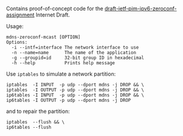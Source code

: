 Contains proof-of-concept code for the [draft-ietf-pim-ipv6-zeroconf-assignment](https://datatracker.ietf.org/doc/draft-ietf-pim-ipv6-zeroconf-assignment/) Internet Draft.

Usage:

```
mdns-zeroconf-mcast [OPTION]
Options:
  -i --intf=interface The network interface to use
  -n --name=name      The name of the application
  -g --groupid=id     32-bit group ID in hexadecimal
  -h --help           Prints help message
```

Use `iptables` to simulate a network partition:

```
iptables  -I INPUT  -p udp --dport mdns -j DROP && \
iptables  -I OUTPUT -p udp --dport mdns -j DROP && \
ip6tables -I INPUT  -p udp --dport mdns -j DROP && \
ip6tables -I OUTPUT -p udp --dport mdns -j DROP
```

and to repair the partition:

```
iptables  --flush && \
ip6tables --flush
```